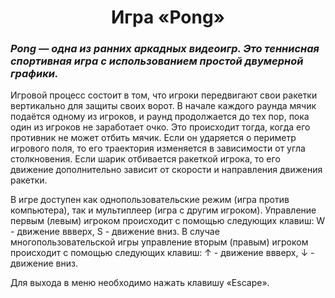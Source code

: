 <h1 align="center"> Игра «Pong» </h1>

<h3><em>Pong — одна из ранних аркадных видеоигр. Это теннисная спортивная игра с использованием простой двумерной графики.</em></h3>

<p>Игровой процесс состоит в том, что игроки передвигают свои ракетки вертикально для защиты своих ворот. В начале каждого раунда мячик подаётся одному из игроков, и раунд продолжается до тех пор, пока один из игроков не заработает очко. Это происходит тогда, когда его противник не может отбить мячик. Если он ударяется о периметр игрового поля, то его траектория изменяется в зависимости от угла столкновения. Если шарик отбивается ракеткой игрока, то его движение дополнительно зависит от скорости и направления движения ракетки.</p>

В игре доступен как однопользовательские режим (игра против компьютера), так и мультиплеер (игра с другим игроком).
Управление первым (левым) игроком происходит с помощью следующих клавиш:
W - движение ввверх,
S - движение вниз.
В случае многопользовательской игры управление вторым (правым) игроком происходит с помощью следующих клавиш:
↑ - движение ввверх,
↓ - движение вниз.

Для выхода в меню необходимо нажать клавишу «Escape».
